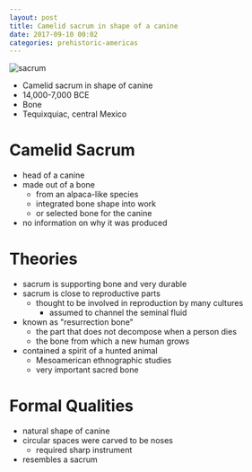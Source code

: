 ```yaml
---
layout: post
title: Camelid sacrum in shape of a canine
date: 2017-09-10 00:02
categories: prehistoric-americas
---
```


![sacrum]

* Camelid sacrum in shape of canine
* 14,000-7,000 BCE
* Bone
* Tequixquiac, central Mexico

# Camelid Sacrum
* head of a canine
* made out of a bone
  * from an alpaca-like species
  * integrated bone shape into work
  * or selected bone for the canine
* no information on why it was produced

# Theories
* sacrum is supporting bone and very durable
* sacrum is close to reproductive parts
  * thought to be involved in reproduction by many cultures
    * assumed to channel the seminal fluid
* known as "resurrection bone"
  * the part that does not decompose when a person dies
  * the bone from which a new human grows
* contained a spirit of a hunted animal
  * Mesoamerican ethnographic studies
  * very important sacred bone

# Formal Qualities
* natural shape of canine
* circular spaces were carved to be noses
  * required sharp instrument
* resembles a sacrum

[sacrum]: http://www.mesoweb.com/features/jpl/media2/MNA113.jpg

